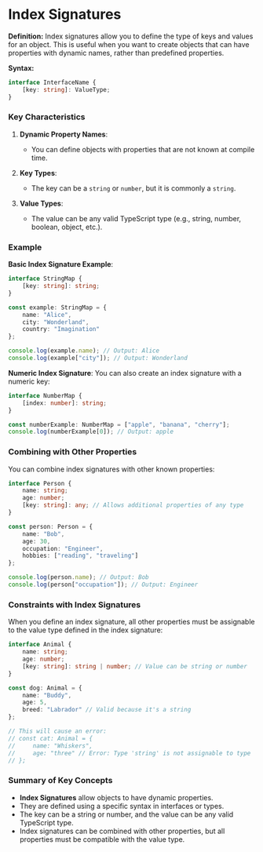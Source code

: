 # Index Signatures

**Definition:**
Index signatures allow you to define the type of keys and values for an object. This is useful when you want to create objects that can have properties with dynamic names, rather than predefined properties.

**Syntax:**
```typescript
interface InterfaceName {
    [key: string]: ValueType;
}
```

### Key Characteristics

1. **Dynamic Property Names**:
   - You can define objects with properties that are not known at compile time.

2. **Key Types**:
   - The key can be a `string` or `number`, but it is commonly a `string`.

3. **Value Types**:
   - The value can be any valid TypeScript type (e.g., string, number, boolean, object, etc.).

### Example

**Basic Index Signature Example**:
```typescript
interface StringMap {
    [key: string]: string;
}

const example: StringMap = {
    name: "Alice",
    city: "Wonderland",
    country: "Imagination"
};

console.log(example.name); // Output: Alice
console.log(example["city"]); // Output: Wonderland
```

**Numeric Index Signature**:
You can also create an index signature with a numeric key:
```typescript
interface NumberMap {
    [index: number]: string;
}

const numberExample: NumberMap = ["apple", "banana", "cherry"];
console.log(numberExample[0]); // Output: apple
```

### Combining with Other Properties

You can combine index signatures with other known properties:
```typescript
interface Person {
    name: string;
    age: number;
    [key: string]: any; // Allows additional properties of any type
}

const person: Person = {
    name: "Bob",
    age: 30,
    occupation: "Engineer",
    hobbies: ["reading", "traveling"]
};

console.log(person.name); // Output: Bob
console.log(person["occupation"]); // Output: Engineer
```

### Constraints with Index Signatures

When you define an index signature, all other properties must be assignable to the value type defined in the index signature:

```typescript
interface Animal {
    name: string;
    age: number;
    [key: string]: string | number; // Value can be string or number
}

const dog: Animal = {
    name: "Buddy",
    age: 5,
    breed: "Labrador" // Valid because it's a string
};

// This will cause an error:
// const cat: Animal = {
//     name: "Whiskers",
//     age: "three" // Error: Type 'string' is not assignable to type 'number'
// };
```

### Summary of Key Concepts

- **Index Signatures** allow objects to have dynamic properties.
- They are defined using a specific syntax in interfaces or types.
- The key can be a string or number, and the value can be any valid TypeScript type.
- Index signatures can be combined with other properties, but all properties must be compatible with the value type.
